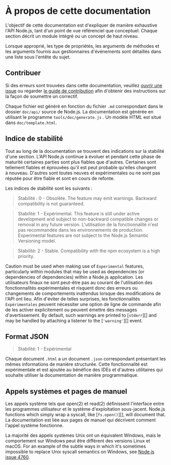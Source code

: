 # À propos de cette documentation

<!--introduced_in=v0.10.0-->

<!-- type=misc -->

L'objectif de cette documentation est d'expliquer de manière exhaustive l'API Node.js, tant d'un point de vue référenciel que conceptuel. Chaque section décrit un module intégré ou un concept de haut niveau.

Lorsque approprié, les type de propriétés, les arguments de méthodes et les arguments fournis aux gestionnaires d'événements sont détaillés dans une liste sous l'entête du sujet.

## Contribuer

Si des erreurs sont trouvées dans cette documentation, veuillez [ouvrir une issue](https://github.com/nodejs/node/issues/new) ou regarder [le guide de contribution](https://github.com/nodejs/node/blob/master/CONTRIBUTING.md) afin d'obtenir des instructions sur la façon de soumettre un correctif.

Chaque fichier est généré en fonction du fichier `.md` correspondant dans le dossier `doc/api/` source de Node.js. La documentation est générée en utilisant le programme `tools/doc/generate.js` . Un modèle HTML est situé dans `doc/template.html`.

## Indice de stabilité

<!--type=misc-->

Tout au long de la documentation se trouvent des indications sur la stabilité d'une section. L'API Node.js continue à évoluer et pendant cette phase de maturité certaines parties sont plus fiables que d'autres. Certaines sont tellement fiables et éprouvées qu'il est peut probable qu'elles changent à nouveau. D'autres sont toutes neuves et expérimentales ou ne sont pas réputée pour être fiable et sont en cours de refonte.

Les indices de stabilité sont les suivants :

> Stabilité : 0 - Obsolète. The feature may emit warnings. Backward compatibility is not guaranteed.

<!-- separator -->

> Stabilité: 1 - Expérimental. This feature is still under active development and subject to non-backward compatible changes or removal in any future version. L'utilisation de la fonctionnalité n'est pas recommandée dans les environnements de production. Experimental features are not subject to the Node.js Semantic Versioning model.

<!-- separator -->

> Stabilité: 2 - Stable. Compatibility with the npm ecosystem is a high priority.

Caution must be used when making use of `Experimental` features, particularly within modules that may be used as dependencies (or dependencies of dependencies) within a Node.js application. Les utilisateurs finaux ne sont peut-être pas au courant de l'utilisation des fonctionnalités expérimentales et risquent donc des erreurs ou changements de comportements inattendus lorsque des modifications de l'API ont lieu. Afin d'éviter de telles surprises, les fonctionnalités `Expérimentales` peuvent nécessiter une option de ligne de commande afin de les activer explicitement ou peuvent émettre des messages d'avertissement. By default, such warnings are printed to [`stderr`][] and may be handled by attaching a listener to the [`'warning'`][] event.

## Format JSON

<!-- YAML
added: v0.6.12
-->

> Stabilité: 1 - Expérimental

Chaque document `.html` a un document `.json` correspondant présentant les mêmes informations de manière structurée. Cette fonctionnalité est expérimentale et est ajoutée au bénéfice des IDEs et d'autres utilitaires qui souhaite utiliser la documentation de manière programmatique.

## Appels systèmes et pages de manuel

Les appels système tels que open(2) et read(2) définissent l'interface entre les programmes utilisateur et le système d'exploitation sous-jacent. Node.js functions which simply wrap a syscall, like [`fs.open()`][], will document that. La documentation est liée aux pages de manuel qui décrivent comment l'appel système fonctionne.

La majorité des appels systèmes Unix ont un équivalent Windows, mais le comportement sur Windows peut être différent des versions Linux et macOS. For an example of the subtle ways in which it's sometimes impossible to replace Unix syscall semantics on Windows, see [Node.js issue 4760](https://github.com/nodejs/node/issues/4760).